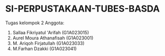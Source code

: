# SI-PERPUSTAKAAN-TUBES-BASDA
Tugas kelompok 2
Anggota:
1. Sallaa Fikriyatul 'Arifah (G1A023015)
2. Aurel Moura Athanafisah (G1A023001)
3. M. Ariqoh Firjatullah (G1A023033)
4. M.Farhan Dzakki (G1A023041)
